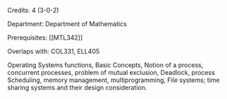 Credits: 4 (3-0-2)

Department: Department of Mathematics

Prerequisites: [[MTL342]]

Overlaps with: COL331, ELL405

Operating Systems functions, Basic Concepts, Notion of a process, concurrent processes, problem of mutual exclusion, Deadlock, process Scheduling, memory management, multiprogramming, File systems; time sharing systems and their design consideration.